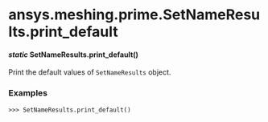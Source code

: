 # ansys.meshing.prime.SetNameResults.print_default

<a id="ansys.meshing.prime.SetNameResults.print_default"></a>

#### *static* SetNameResults.print_default()

Print the default values of `SetNameResults` object.

### Examples

```pycon
>>> SetNameResults.print_default()
```

<!-- !! processed by numpydoc !! -->
